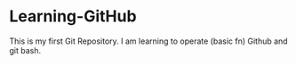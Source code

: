 # Learning-GitHub
This is my first Git Repository. I am learning to operate (basic fn) Github and git bash.
